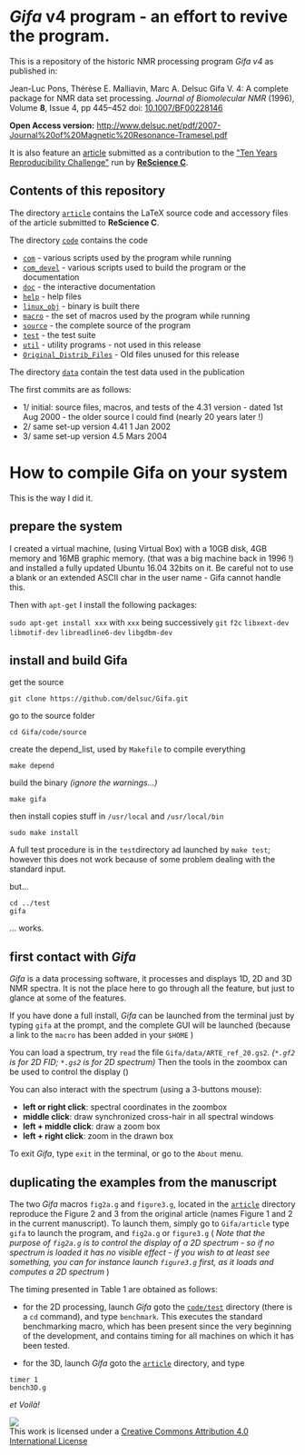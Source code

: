 # *Gifa* v4 program - an effort to revive the program.

This is a repository of the historic NMR processing program *Gifa v4* as published in:


Jean-Luc Pons, Thérèse E. Malliavin, Marc A. Delsuc Gifa V. 4: A complete package for NMR data set processing. 
*Journal of Biomolecular NMR* (1996), Volume **8**, Issue 4, pp 445–452 
doi: [10.1007/BF00228146](https://doi.org/10.1007/BF00228146)
 
**Open Access version:** http://www.delsuc.net/pdf/2007-Journal%20of%20Magnetic%20Resonance-Tramesel.pdf

It is also feature an [article](article/article.pdf) submitted as a contribution to the ["Ten Years Reproducibility Challenge"](https://github.com/ReScience/ten-years) run by [**ReScience C**](https://rescience.github.io/).


## Contents of this repository

The directory [`article`](article) contains the LaTeX source code and accessory files of the article submitted to **ReScience C**.

The directory [`code`](code) contains the code 

- [`com`](code/com) - various scripts used by the program while running
- [`com_devel`](code/com_devel) - various scripts used to build the program or the documentation
- [`doc`](code/doc) - the interactive documentation
- [`help`](code/help) - help files
- [`linux_obj`](code/linux_obj) - binary is built there
- [`macro`](code/macro) - the set of macros used by the program while running
- [`source`](code/source) - the complete source of the program
- [`test`](code/test) - the test suite
- [`util`](code/util) - utility programs - not used in this release
- [`Original_Distrib_Files`](code/Original_Distrib_Files) - Old files unused for this release

The directory [`data`](data) contain the test data used in the publication

The first commits are as follows:
- 1/ initial:  source files, macros, and tests of the 4.31 version - dated 1st Aug 2000 - the older source I could find (nearly 20 years later !)
- 2/ same set-up version 4.41 1 Jan 2002
- 3/ same set-up version 4.5  Mars 2004


# How to compile Gifa on your system
This is the way I did it.

## prepare the system
I created a virtual machine, (using Virtual Box) with a 10GB disk, 4GB memory and 16MB graphic memory. (that was a big machine back in 1996 !) and installed a fully updated Ubuntu 16.04 32bits on it.
Be careful not to use a blank or an extended ASCII char in the user name - Gifa cannot handle this.

Then with `apt-get` I install the following packages:

`sudo apt-get install xxx` with `xxx` being successively
`git`
`f2c`
`libxext-dev`
`libmotif-dev`
`libreadline6-dev`
`libgdbm-dev`

## install and build Gifa
get the source
```
git clone https://github.com/delsuc/Gifa.git
```
go to the source folder
```
cd Gifa/code/source
```
create the depend_list, used by `Makefile` to compile everything
```
make depend
```
build the binary *(ignore the warnings...)*
```
make gifa
```
then install copies stuff in `/usr/local` and `/usr/local/bin`
```
sudo make install
```

A full test procedure is in the `test`directory ad launched by `make test`; however this does not work because of some problem dealing with the standard input.

but...
```
cd ../test
gifa
```
... works. 


## first contact with *Gifa*
*Gifa* is a data processing software, it processes and displays 1D, 2D and 3D NMR spectra. It is not the place here to go through all the feature, but just to glance at some of the features.

If you have done a full install, *Gifa* can be launched from the terminal just by typing `gifa` at the prompt, and the complete GUI will be launched (because a link to the `macro` has been added in your `$HOME` )

You can load a spectrum, try `read` the file `Gifa/data/ARTE_ref_20.gs2`.
*(`*.gf2` is for 2D FID; `*.gs2` is for 2D spectrum)*
Then the tools in the zoombox can be used to control the display ()

You can also interact with the spectrum (using a 3-buttons mouse):

- **left or right click**: spectral coordinates in the zoombox
- **middle click**: draw synchronized cross-hair in all spectral windows
- **left + middle click**: draw a zoom box
- **left + right click**: zoom in the drawn box

To exit *Gifa*, type `exit` in the terminal, or go to the `About` menu.


## duplicating the examples from the manuscript
The two *Gifa* macros `fig2a.g` and `figure3.g`, located in the [`article`](article) directory reproduce the Figure 2 and 3 from the original article (names Figure 1 and 2 in the current manuscript).
To launch them, simply go to `Gifa/article` type `gifa` to launch the program, and `fig2a.g` or `figure3.g` 
( *Note that the purpose of `fig2a.g` is to control the display of a 2D spectrum - so if no spectrum is loaded it has no visible effect - if you wish to at least see something, you can for instance launch `figure3.g` first, as it loads and computes a 2D spectrum* )

The timing presented in Table 1 are obtained as follows:

- for the 2D processing, launch *Gifa* goto the [`code/test`](code/test) directory (there is a `cd` command), and type `benchmark`.
This executes the standard benchmarking macro, which has been present since the very beginning of the development,
and contains timing for all machines on which it has been tested.

- for the 3D, launch *Gifa* goto the [`article`](article) directory, and type
```
timer 1
bench3D.g
```

*et Voilà!*

[<img src="https://i.creativecommons.org/l/by/4.0/88x31.png">](http://creativecommons.org/licenses/by/4.0/)  
This work is licensed under a [Creative Commons Attribution 4.0 International License](http://creativecommons.org/licenses/by/4.0/)
